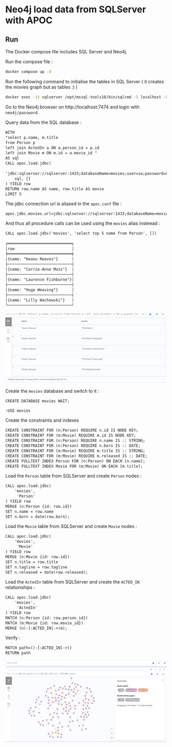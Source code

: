 # Neo4j load data from SQLServer with APOC

## Run

The Docker compose file includes SQL Server and Neo4j.

Run the compose file : 

```bash
docker compose up -d
```

Run the following command to initialise the tables in SQL Server ( it creates the movies graph but as tables :) )

```bash
docker exec -it sqlserver /opt/mssql-tools18/bin/sqlcmd -S localhost -U sa -P "npaEzszSALRH5q56372zGJ" -C -i /sql/init.sql
```

Go to the Neo4j browser on http://localhost:7474 and login with `neo4j/password`.

Query data from the SQL database : 

```cypher
WITH 
"select p.name, m.title 
from Person p 
left join ActedIn a ON a.person_id = p.id 
left join Movie m ON m.id = a.movie_id " 
AS sql
CALL apoc.load.jdbc(
    'jdbc:sqlserver://sqlserver:1433;databaseName=movies;user=sa;password=npaEzszSALRH5q56372zGJ;encrypt=false',
    sql, []
) YIELD row
RETURN row.name AS name, row.title AS movie
LIMIT 5
```

The jdbc connection url is aliased in the `apoc.conf` file : 

```text
apoc.jdbc.movies.url=jdbc:sqlserver://sqlserver:1433;databaseName=movies;user=sa;password=npaEzszSALRH5q56372zGJ;encrypt=false
```

And thus all procedure calls can be used using the `movies` alias insteead : 

```cypher
CALL apoc.load.jdbc('movies', 'select top 5 name from Person', [])

╒════════════════════════════╕
│row                         │
╞════════════════════════════╡
│{name: "Keanu Reeves"}      │
├────────────────────────────┤
│{name: "Carrie-Anne Moss"}  │
├────────────────────────────┤
│{name: "Laurence Fishburne"}│
├────────────────────────────┤
│{name: "Hugo Weaving"}      │
├────────────────────────────┤
│{name: "Lilly Wachowski"}   │
└────────────────────────────┘
```

![Data loaded from SQLServer](./assets/sql-data.png)

Create the `movies` database and switch to it : 

```cypher
CREATE DATABASE movies WAIT;
```

```cypher
:USE movies
```

Create the constraints and indexes

```cypher
CREATE CONSTRAINT FOR (n:Person) REQUIRE n.id IS NODE KEY;
CREATE CONSTRAINT FOR (m:Movie) REQUIRE m.id IS NODE KEY;
CREATE CONSTRAINT FOR (n:Person) REQUIRE n.name IS :: STRING;
CREATE CONSTRAINT FOR (n:Person) REQUIRE n.born IS :: DATE;
CREATE CONSTRAINT FOR (m:Movie) REQUIRE m.title IS :: STRING;
CREATE CONSTRAINT FOR (m:Movie) REQUIRE m.released IS :: DATE;
CREATE FULLTEXT INDEX Person FOR (n:Person) ON EACH [n.name];
CREATE FULLTEXT INDEX Movie FOR (m:Movie) ON EACH [m.title];
```

Load the `Person` table from SQLServer and create `Person` nodes : 


```cypher
CALL apoc.load.jdbc(
    'movies',
     'Person'
) YIELD row
MERGE (n:Person {id: row.id})
SET n.name = row.name
SET n.born = date(row.born);
```

Load the `Movie` table from SQLServer and create `Movie` nodes : 

```cypher
CALL apoc.load.jdbc(
    'movies',
     'Movie'
) YIELD row
MERGE (n:Movie {id: row.id})
SET n.title = row.title
SET n.tagline = row.tagline
SET n.released = date(row.released);
```

Load the `ActedIn` table from SQLServer and create the `ACTED_IN` relationships : 

```cypher
CALL apoc.load.jdbc(
    'movies',
     'ActedIn'
) YIELD row
MATCH (n:Person {id: row.person_id})
MATCH (m:Movie {id: row.movie_id})
MERGE (n)-[:ACTED_IN]->(m);
```

Verify : 

```cypher
MATCH path=()-[:ACTED_IN]->()
RETURN path
```

![Movies Graph loaded from SQLServer](./assets/graph.png)